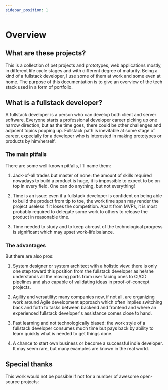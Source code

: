 ```yaml
---
sidebar_position: 1
---
```


# Overview

## What are these projects?

This is a collection of pet projects and prototypes, web applications mostly, in different life cycle stages and with different degree of maturity. Being a kind of a fullstack developer, I use some of them at work and some even at home. The purpose of this documentation is to give an overview of the tech stack used in a form of portfolio.


## What is a fullstack developer?

A fullstack developer is a person who can develop both client and server software. Everyone starts a professional developer career picking up one narrow direction, but as the time goes, there could be other challenges and adjacent topics popping up. Fullstack path is inevitable at some stage of career, expecially for a developer who is interested in making prototypes or products by him/herself. 

### The main pitfalls

There are some well-known pitfalls, I'll name them:

1. Jack-of-all trades but master of none: the amount of skills required nowadays to build a product is huge, it is impossible to expect to be on top in every field. One can do anything, but not everything! 

2. Time is an issue: even if a fullstack developer is confident on being able to build the product from tip to toe, the work time span may render the project useless if it loses the competition. Apart from MVPs, it is most probably required to delegate some work to others to release the product in reasonable time.

3. Time needed to study and to keep abreast of the technological progress is significant which may upset work-life balance.


### The advantages

But there are also pros: 

1. System designer or system architect with a holistic view: there is only one step toward this position from the fullstack developer as he/she understands all the moving parts from user facing ones to CI/CD pipelines and also capable of validating ideas in proof-of-concept projects.

2. Agility and versatility: many companies now, if not all, are organizing work around Agile development approach which often implies switching back and forth to tasks between backend and frontend and where an experienced fullstack developer's assistance comes close to hand. 

3. Fast learning and not technologically biased: the work style of a fullstack developer consumes much time but pays back by ability to learn quickly what is needed to get things done.

4. A chance to start own business or become a successful indie developer. It may seem rare, but  many examples are known in the real world.

## Special thanks

This work would not be possible if not for a number of awesome open-source projects:

